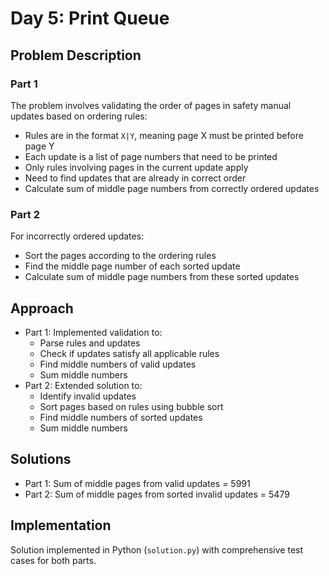 # Day 5: Print Queue

## Problem Description

### Part 1
The problem involves validating the order of pages in safety manual updates based on ordering rules:
- Rules are in the format `X|Y`, meaning page X must be printed before page Y
- Each update is a list of page numbers that need to be printed
- Only rules involving pages in the current update apply
- Need to find updates that are already in correct order
- Calculate sum of middle page numbers from correctly ordered updates

### Part 2
For incorrectly ordered updates:
- Sort the pages according to the ordering rules
- Find the middle page number of each sorted update
- Calculate sum of middle page numbers from these sorted updates

## Approach
- Part 1: Implemented validation to:
  - Parse rules and updates
  - Check if updates satisfy all applicable rules
  - Find middle numbers of valid updates
  - Sum middle numbers
- Part 2: Extended solution to:
  - Identify invalid updates
  - Sort pages based on rules using bubble sort
  - Find middle numbers of sorted updates
  - Sum middle numbers

## Solutions
- Part 1: Sum of middle pages from valid updates = 5991
- Part 2: Sum of middle pages from sorted invalid updates = 5479

## Implementation
Solution implemented in Python (`solution.py`) with comprehensive test cases for both parts. 
